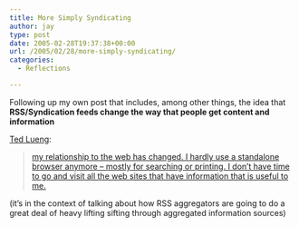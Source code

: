 ```yaml
---
title: More Simply Syndicating
author: jay
type: post
date: 2005-02-28T19:37:38+00:00
url: /2005/02/28/more-simply-syndicating/
categories:
  - Reflections

---
```

Following up my own post that includes, among other things, the idea that **RSS/Syndication feeds change the way that people get content and information**

[Ted Lueng][1]:

> [my relationship to the web has changed. I hardly use a standalone browser anymore – mostly for searching or printing. I don’t have time to go and visit all the web sites that have information that is useful to me.][2]

(it’s in the context of talking about how RSS aggregators are going to do a great deal of heavy lifting sifting through aggregated information sources)

 [1]: http://www.sauria.com/blog/articles/bio.html
 [2]: http://www.sauria.com/blog/computers/internet/microcontent/1227